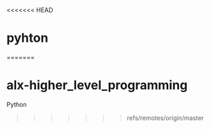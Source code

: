<<<<<<< HEAD
# pyhton
=======
# alx-higher_level_programming
Python
>>>>>>> refs/remotes/origin/master
